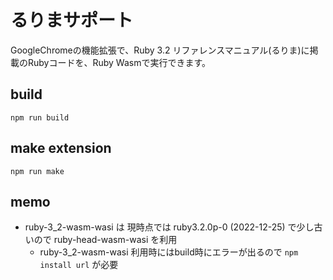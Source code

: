 # るりまサポート

GoogleChromeの機能拡張で、Ruby 3.2 リファレンスマニュアル(るりま)に掲載のRubyコードを、Ruby Wasmで実行できます。

## build

```
npm run build
```

## make extension

```
npm run make
```

## memo

- ruby-3_2-wasm-wasi は 現時点では ruby3.2.0p-0 (2022-12-25) で少し古いので ruby-head-wasm-wasi を利用
  - ruby-3_2-wasm-wasi 利用時にはbuild時にエラーが出るので `npm install url` が必要
